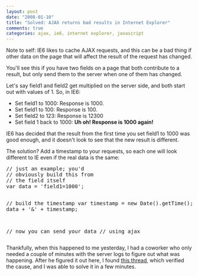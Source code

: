 ```yaml
--- 
layout: post
date: "2008-01-10"
title: "Solved: AJAX returns bad results in Internet Explorer"
comments: true
categories: ajax, ie6, internet explorer, javascript
---
```


Note to self: IE6 likes to cache AJAX requests, and this can be a bad thing if other data on the page that will affect the result of the request has changed.

You'll see this if you have two fields on a page that both contribute to a result, but only send them to the server when one of them has changed.

Let's say field1 and field2 get multiplied on the server side, and both start out with values of 1. So, in IE6:

<ul>
<li>Set field1 to 1000: Response is 1000.</li>
<li>Set field1 to 100: Response is 100.</li>
<li>Set field2 to 123: Response is 12300</li>
<li>Set field 1 back to 1000: <strong>Uh oh! Response is 1000 again!</strong>
</li>
</ul>

IE6 has decided that the result from the first time you set field1 to 1000 was good enough, and it doesn't look to see that the new result is different.

The solution? Add a timestamp to your requests, so each one will look different to IE even if the real data is the same:

<div class="CodeRay">
  <div class="code"><pre>// just an example; you'd
// obviously build this from
// the field itself
var data = 'field1=1000';

// build the timestamp
var timestamp = new Date().getTime();
data = data + '&amp;' + timestamp;

// now you can send your data
// using ajax</pre></div>
</div>


Thankfully, when this happened to me yesterday, I had a coworker who only needed a couple of minutes with the server logs to figure out what was happening. After he figured it out here, I found <a href="http://groups.google.com/group/jquery-en/browse_thread/thread/a40b6fb572232e3b">this thread</a>, which verified the cause, and I was able to solve it in a few minutes.